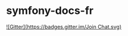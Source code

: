 # symfony-docs-fr
[![Gitter](https://badges.gitter.im/Join Chat.svg)](https://gitter.im/Soullivaneuh/symfony-docs-fr?utm_source=badge&utm_medium=badge&utm_campaign=pr-badge&utm_content=badge)